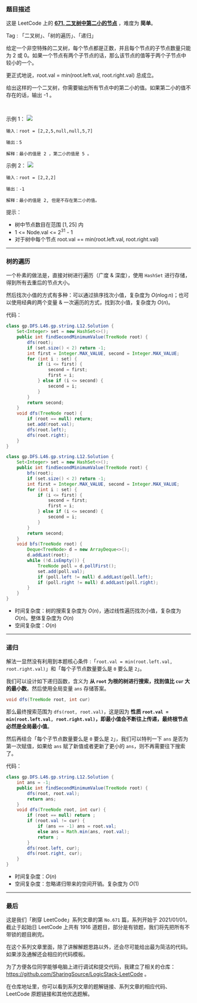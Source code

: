 ### 题目描述

这是 LeetCode 上的 **[671. 二叉树中第二小的节点](https://leetcode-cn.com/problems/second-minimum-node-in-a-binary-tree/solution/gong-shui-san-xie-yi-ti-shuang-jie-shu-d-eupu/)** ，难度为 **简单**。

Tag : 「二叉树」、「树的遍历」、「递归」



给定一个非空特殊的二叉树，每个节点都是正数，并且每个节点的子节点数量只能为 2 或 0。如果一个节点有两个子节点的话，那么该节点的值等于两个子节点中较小的一个。

更正式地说，root.val = min(root.left.val, root.right.val) 总成立。

给出这样的一个二叉树，你需要输出所有节点中的第二小的值。如果第二小的值不存在的话，输出 -1 。

 

示例 1：
![](https://assets.leetcode.com/uploads/2020/10/15/smbt1.jpg)
```
输入：root = [2,2,5,null,null,5,7]

输出：5

解释：最小的值是 2 ，第二小的值是 5 。
```
示例 2：
![](https://assets.leetcode.com/uploads/2020/10/15/smbt2.jpg)

```
输入：root = [2,2,2]

输出：-1

解释：最小的值是 2, 但是不存在第二小的值。
```
提示：
* 树中节点数目在范围 $[1, 25]$ 内
* $1$ <= Node.val <= $2^{31}$ - 1
* 对于树中每个节点 root.val == min(root.left.val, root.right.val)

---

### 树的遍历

一个朴素的做法是，直接对树进行遍历（广度 & 深度），使用 `HashSet` 进行存储，得到所有去重后的节点大小。

然后找次小值的方式有多种：可以通过排序找次小值，复杂度为 $O(n\log{n})$；也可以使用经典的两个变量 & 一次遍历的方式，找到次小值，复杂度为 $O(n)$。

代码：
```Java
class gp.DFS.L46.gp.string.L12.Solution {
    Set<Integer> set = new HashSet<>();
    public int findSecondMinimumValue(TreeNode root) {
        dfs(root);
        if (set.size() < 2) return -1;
        int first = Integer.MAX_VALUE, second = Integer.MAX_VALUE;
        for (int i : set) {
            if (i <= first) {
                second = first;
                first = i;
            } else if (i <= second) {
                second = i;
            }
        }
        return second;
    }
    void dfs(TreeNode root) {
        if (root == null) return;
        set.add(root.val);
        dfs(root.left);
        dfs(root.right);
    }
}
```
```Java
class gp.DFS.L46.gp.string.L12.Solution {
    Set<Integer> set = new HashSet<>();
    public int findSecondMinimumValue(TreeNode root) {
        bfs(root);
        if (set.size() < 2) return -1;
        int first = Integer.MAX_VALUE, second = Integer.MAX_VALUE;
        for (int i : set) {
            if (i <= first) {
                second = first;
                first = i;
            } else if (i <= second) {
                second = i;
            }
        }
        return second;
    }
    void bfs(TreeNode root) {
        Deque<TreeNode> d = new ArrayDeque<>();
        d.addLast(root);
        while (!d.isEmpty()) {
            TreeNode poll = d.pollFirst();
            set.add(poll.val);
            if (poll.left != null) d.addLast(poll.left);
            if (poll.right != null) d.addLast(poll.right);
        }
    }
}
```
* 时间复杂度：树的搜索复杂度为 $O(n)$，通过线性遍历找次小值，复杂度为 $O(n)$。整体复杂度为 $O(n)$
* 空间复杂度：$O(n)$

---

### 递归

解法一显然没有利用到本题核心条件 :「`root.val = min(root.left.val, root.right.val)`」和「每个子节点数量要么是 `0` 要么是 `2`」。

我们可以设计如下递归函数，含义为 **从 `root` 为根的树进行搜索，找到值比 `cur` 大的最小数**。然后使用全局变量 `ans` 存储答案。
```Java []
void dfs(TreeNode root, int cur)
```

那么最终搜索范围为 `dfs(root, root.val)`，这是因为 **性质 `root.val = min(root.left.val, root.right.val)`，即最小值会不断往上传递，最终根节点必然是全局最小值**。

然后再结合「每个子节点数量要么是 `0` 要么是 `2`」，我们可以特判一下 `ans` 是否为第一次赋值，如果给 `ans` 赋了新值或者更新了更小的 `ans`，则不再需要往下搜索了。

代码：
```Java
class gp.DFS.L46.gp.string.L12.Solution {
    int ans = -1;
    public int findSecondMinimumValue(TreeNode root) {
        dfs(root, root.val);
        return ans;
    }
    void dfs(TreeNode root, int cur) {
        if (root == null) return ;
        if (root.val != cur) {
            if (ans == -1) ans = root.val;
            else ans = Math.min(ans, root.val);
            return ;
        }
        dfs(root.left, cur);
        dfs(root.right, cur);
    }
}
```
* 时间复杂度：$O(n)$
* 空间复杂度：忽略递归带来的空间开销。复杂度为 $O(1)$

---

### 最后

这是我们「刷穿 LeetCode」系列文章的第 `No.671` 篇，系列开始于 2021/01/01，截止于起始日 LeetCode 上共有 1916 道题目，部分是有锁题，我们将先把所有不带锁的题目刷完。

在这个系列文章里面，除了讲解解题思路以外，还会尽可能给出最为简洁的代码。如果涉及通解还会相应的代码模板。

为了方便各位同学能够电脑上进行调试和提交代码，我建立了相关的仓库：https://github.com/SharingSource/LogicStack-LeetCode 。

在仓库地址里，你可以看到系列文章的题解链接、系列文章的相应代码、LeetCode 原题链接和其他优选题解。

